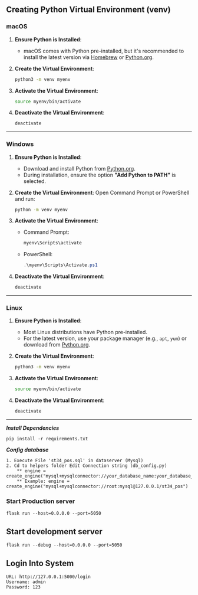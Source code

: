 ## Creating Python Virtual Environment (venv)
### **macOS**

1. **Ensure Python is Installed**:
   - macOS comes with Python pre-installed, but it's recommended to install the latest version via [Homebrew](https://brew.sh/) or [Python.org](https://www.python.org/).

2. **Create the Virtual Environment**:
   ```bash
   python3 -m venv myenv
   ```

3. **Activate the Virtual Environment**:
   ```bash
   source myenv/bin/activate
   ```

4. **Deactivate the Virtual Environment**:
   ```bash
   deactivate
   ```

---

### **Windows**

1. **Ensure Python is Installed**:
   - Download and install Python from [Python.org](https://www.python.org/).
   - During installation, ensure the option **"Add Python to PATH"** is selected.

2. **Create the Virtual Environment**:
   Open Command Prompt or PowerShell and run:
   ```cmd
   python -m venv myenv
   ```

3. **Activate the Virtual Environment**:
   - Command Prompt:
     ```cmd
     myenv\Scripts\activate
     ```
   - PowerShell:
     ```powershell
     .\myenv\Scripts\Activate.ps1
     ```

4. **Deactivate the Virtual Environment**:
   ```cmd
   deactivate
   ```

---

### **Linux**

1. **Ensure Python is Installed**:
   - Most Linux distributions have Python pre-installed.
   - For the latest version, use your package manager (e.g., `apt`, `yum`) or download from [Python.org](https://www.python.org/).

2. **Create the Virtual Environment**:
   ```bash
   python3 -m venv myenv
   ```

3. **Activate the Virtual Environment**:
   ```bash
   source myenv/bin/activate
   ```

4. **Deactivate the Virtual Environment**:
   ```bash
   deactivate
   ```

---

**_Install Dependencies_**
````
pip install -r requirements.txt
````

**_Config database_**
````
1. Execute File 'st34_pos.sql' in dataserver (Mysql)
2. Cd to helpers folder Edit Connection string (db_config.py)
    ** engine = create_engine("mysql+mysqlconnector://your_database_name:your_database_password@127.0.0.1/your_database_name")
    ** Example: engine = create_engine("mysql+mysqlconnector://root:mysql@127.0.0.1/st34_pos")

````

### Start Production server
```
flask run --host=0.0.0.0 --port=5050
```

## Start development server
```
flask run --debug --host=0.0.0.0 --port=5050
```

## Login Into System
```
URL: http://127.0.0.1:5000/login
Username: admin
Password: 123
```
